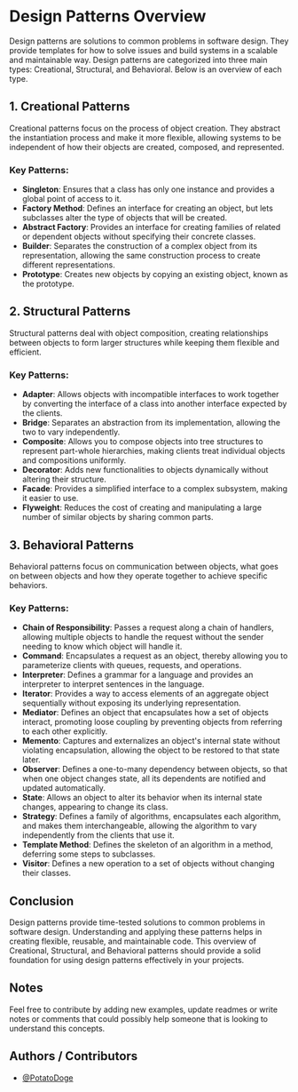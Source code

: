 # Design Patterns Overview

Design patterns are solutions to common problems in software design. They provide templates for how to solve issues and build systems in a scalable and maintainable way. Design patterns are categorized into three main types: Creational, Structural, and Behavioral. Below is an overview of each type.

## 1. Creational Patterns

Creational patterns focus on the process of object creation. They abstract the instantiation process and make it more flexible, allowing systems to be independent of how their objects are created, composed, and represented. 

### Key Patterns:
- **Singleton**: Ensures that a class has only one instance and provides a global point of access to it.
- **Factory Method**: Defines an interface for creating an object, but lets subclasses alter the type of objects that will be created.
- **Abstract Factory**: Provides an interface for creating families of related or dependent objects without specifying their concrete classes.
- **Builder**: Separates the construction of a complex object from its representation, allowing the same construction process to create different representations.
- **Prototype**: Creates new objects by copying an existing object, known as the prototype.

## 2. Structural Patterns

Structural patterns deal with object composition, creating relationships between objects to form larger structures while keeping them flexible and efficient.

### Key Patterns:
- **Adapter**: Allows objects with incompatible interfaces to work together by converting the interface of a class into another interface expected by the clients.
- **Bridge**: Separates an abstraction from its implementation, allowing the two to vary independently.
- **Composite**: Allows you to compose objects into tree structures to represent part-whole hierarchies, making clients treat individual objects and compositions uniformly.
- **Decorator**: Adds new functionalities to objects dynamically without altering their structure.
- **Facade**: Provides a simplified interface to a complex subsystem, making it easier to use.
- **Flyweight**: Reduces the cost of creating and manipulating a large number of similar objects by sharing common parts.

## 3. Behavioral Patterns

Behavioral patterns focus on communication between objects, what goes on between objects and how they operate together to achieve specific behaviors.

### Key Patterns:
- **Chain of Responsibility**: Passes a request along a chain of handlers, allowing multiple objects to handle the request without the sender needing to know which object will handle it.
- **Command**: Encapsulates a request as an object, thereby allowing you to parameterize clients with queues, requests, and operations.
- **Interpreter**: Defines a grammar for a language and provides an interpreter to interpret sentences in the language.
- **Iterator**: Provides a way to access elements of an aggregate object sequentially without exposing its underlying representation.
- **Mediator**: Defines an object that encapsulates how a set of objects interact, promoting loose coupling by preventing objects from referring to each other explicitly.
- **Memento**: Captures and externalizes an object's internal state without violating encapsulation, allowing the object to be restored to that state later.
- **Observer**: Defines a one-to-many dependency between objects, so that when one object changes state, all its dependents are notified and updated automatically.
- **State**: Allows an object to alter its behavior when its internal state changes, appearing to change its class.
- **Strategy**: Defines a family of algorithms, encapsulates each algorithm, and makes them interchangeable, allowing the algorithm to vary independently from the clients that use it.
- **Template Method**: Defines the skeleton of an algorithm in a method, deferring some steps to subclasses.
- **Visitor**: Defines a new operation to a set of objects without changing their classes.

## Conclusion

Design patterns provide time-tested solutions to common problems in software design. Understanding and applying these patterns helps in creating flexible, reusable, and maintainable code. This overview of Creational, Structural, and Behavioral patterns should provide a solid foundation for using design patterns effectively in your projects.

## Notes
Feel free to contribute by adding new examples, update readmes or write notes or comments that could possibly help someone that is looking to understand this concepts.

## Authors / Contributors

- [@PotatoDoge](https://github.com/PotatoDoge)


